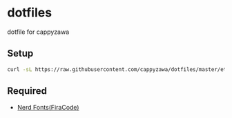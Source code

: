 # dotfiles

dotfile for cappyzawa

## Setup

```bash
curl -sL https://raw.githubusercontent.com/cappyzawa/dotfiles/master/etc/install | bash
```

## Required

* [Nerd Fonts(FiraCode)](https://www.nerdfonts.com/)
